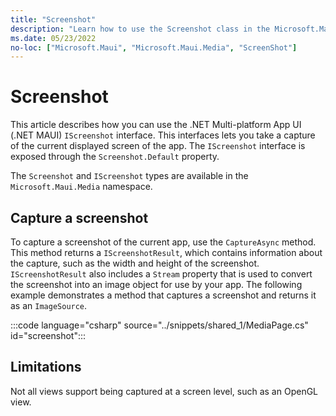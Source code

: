 ```yaml
---
title: "Screenshot"
description: "Learn how to use the Screenshot class in the Microsoft.Maui.Media namespace, to capture of the current displayed screen of the app."
ms.date: 05/23/2022
no-loc: ["Microsoft.Maui", "Microsoft.Maui.Media", "ScreenShot"]
---
```


# Screenshot

This article describes how you can use the .NET Multi-platform App UI (.NET MAUI) `IScreenshot` interface. This interfaces lets you take a capture of the current displayed screen of the app. The `IScreenshot` interface is exposed through the `Screenshot.Default` property.

The `Screenshot` and `IScreenshot` types are available in the `Microsoft.Maui.Media` namespace.

## Capture a screenshot

To capture a screenshot of the current app, use the `CaptureAsync` method. This method returns a `IScreenshotResult`, which contains information about the capture, such as the width and height of the screenshot. `IScreenshotResult` also includes a `Stream` property that is used to convert the screenshot into an image object for use by your app. The following example demonstrates a method that captures a screenshot and returns it as an `ImageSource`.

:::code language="csharp" source="../snippets/shared_1/MediaPage.cs" id="screenshot":::

## Limitations

Not all views support being captured at a screen level, such as an OpenGL view.
